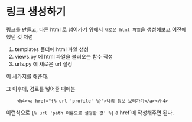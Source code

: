 # 링크 생성하기  
링크를 만들고, 다른 html 로 넘어가기 위해서 `새로운 html 파일`을 생성해보고 이전에 했던 것 처럼  
1. templates 폴더에 html 파일 생성  
2. views.py 에 html 파일을 불러오는 함수 작성  
3. urls.py 에 새로운 url 설정  

이 세가지를 해준다.  

그 이후에, 경로를 넣어줄 때에는  
```
    <h4><a href="{% url 'profile' %}">나의 정보 보러가기</a></h4>
```  
이런식으로 `{% url 'path 이름으로 설정한 값' %}` a href`에 작성해주면 된다.  
